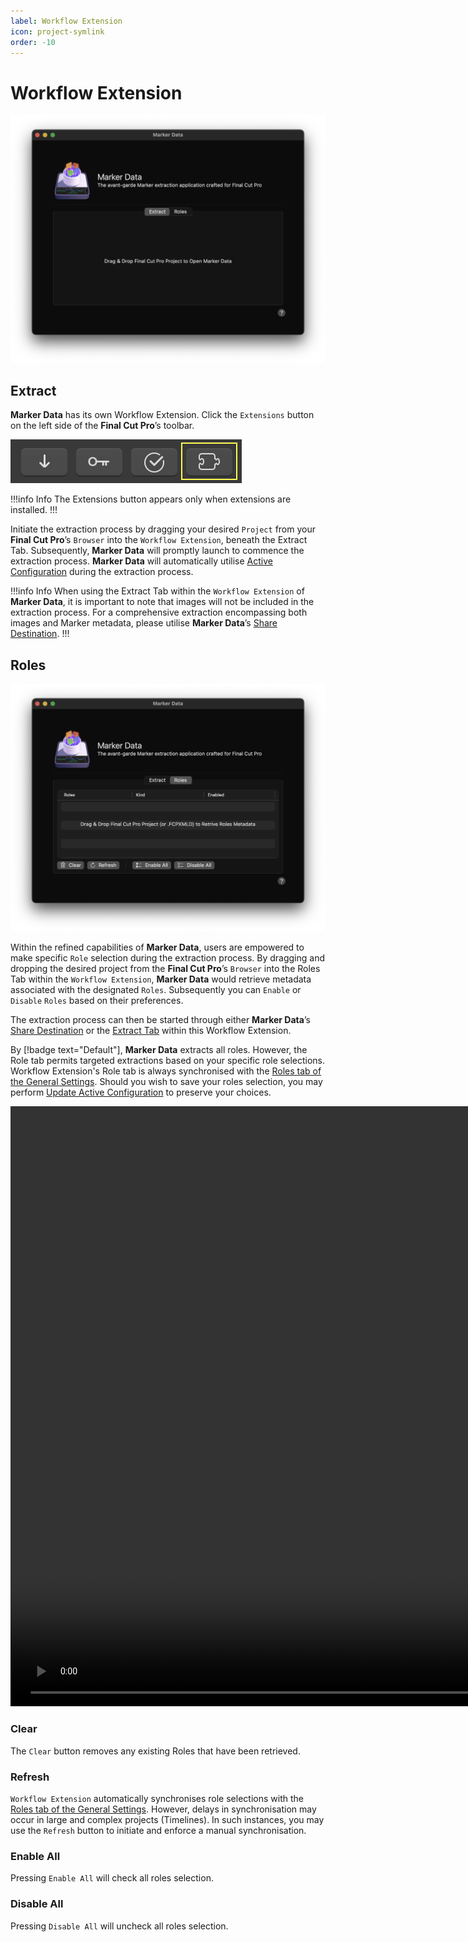 ```yaml
---
label: Workflow Extension
icon: project-symlink
order: -10
---
```

# Workflow Extension

![Workflow Extension - Extract](/assets/md-workflow-extension-extract.png)

## Extract

**Marker Data** has its own Workflow Extension. Click the `Extensions` button on the left side of the **Final Cut Pro**’s toolbar. 

![Final Cut Pro's Extensions Button](/assets/fcp-extensions-button.png)

!!!info Info
The Extensions button appears only when extensions are installed.
!!!

Initiate the extraction process by dragging your desired  `Project` from your **Final Cut Pro**’s `Browser` into the `Workflow Extension`, beneath the Extract Tab. Subsequently, **Marker Data** will promptly launch to commence the extraction process. **Marker Data** will automatically utilise [Active Configuration](/user-guide/configurations/#make-active-configuration) during the extraction process.

!!!info Info
When using the Extract Tab within the `Workflow Extension` of **Marker Data**, it is important to note that images will not be included in the extraction process. For a comprehensive extraction encompassing both images and Marker metadata, please utilise **Marker Data**’s [Share Destination](/user-guide/share-destination).
!!!

## Roles

![Workflow Extension - Roles](/assets/md-workflow-extension-roles.png)

Within the refined capabilities of **Marker Data**, users are empowered to make specific `Role` selection during the extraction process. By dragging and dropping the desired project from the  **Final Cut Pro**’s `Browser` into the Roles Tab within the `Workflow Extension`, **Marker Data** would retrieve metadata associated with the designated `Roles`. Subsequently you can `Enable` or `Disable` `Roles` based on their preferences.

The extraction process can then be started through either **Marker Data**’s [Share Destination](/user-guide/share-destination) or the [Extract Tab](/user-guide/workflow-extension/#extract) within this Workflow Extension.

By [!badge text="Default"], **Marker Data** extracts all roles. However, the Role tab permits targeted extractions based on your specific role selections. Workflow Extension's Role tab is always synchronised with the [Roles tab of the General Settings](/user-guide/general/#roles). Should you wish to save your roles selection, you may perform [Update Active Configuration](/user-guide/configurations/#update-active-configuration) to preserve your choices.

<video controls width="1920">
  <source src="/assets/md-workflow-extension-roles.mp4" type="video/mp4">
Your browser does not support the video tag.
</video>

<br>

### Clear

The `Clear` button removes any existing Roles that have been retrieved.

### Refresh

`Workflow Extension` automatically synchronises role selections with the [Roles tab of the General Settings](/user-guide/general/#roles). However, delays in synchronisation may occur in large and complex projects (Timelines). In such instances, you may use the `Refresh` button to initiate and enforce a manual synchronisation.

### Enable All

Pressing `Enable All` will check all roles selection.

### Disable All

Pressing `Disable All` will uncheck all roles selection.